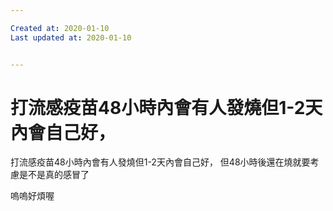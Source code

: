 ```yaml
---

Created at: 2020-01-10
Last updated at: 2020-01-10


---
```


# 打流感疫苗48小時內會有人發燒但1-2天內會自己好，


打流感疫苗48小時內會有人發燒但1-2天內會自己好，
但48小時後還在燒就要考慮是不是真的感冒了

嗚嗚好煩喔

